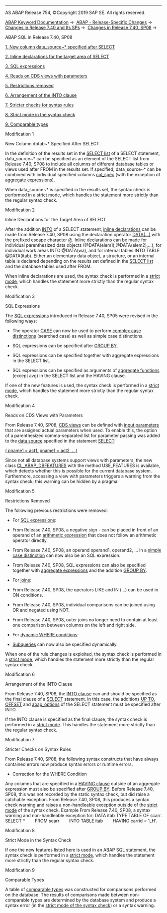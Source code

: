   

* * *

AS ABAP Release 754, ©Copyright 2019 SAP SE. All rights reserved.

[ABAP Keyword Documentation](javascript:call_link\('abenabap.htm'\)) →  [ABAP - Release-Specific Changes](javascript:call_link\('abennews.htm'\)) →  [Changes in Release 7.40 and Its SPs](javascript:call_link\('abennews-740.htm'\)) →  [Changes in Release 7.40, SP08](javascript:call_link\('abennews-740_sp08.htm'\)) → 

ABAP SQL in Release 7.40, SP08

[1\. New column data\_source~\* specified after SELECT](#!ABAP_MODIFICATION_1@1@)

[2\. Inline declarations for the target area of SELECT](#!ABAP_MODIFICATION_2@2@)

[3\. SQL expressions](#!ABAP_MODIFICATION_3@3@)

[4\. Reads on CDS views with parameters](#!ABAP_MODIFICATION_4@4@)

[5\. Restrictions removed](#!ABAP_MODIFICATION_5@5@)

[6\. Arrangement of the INTO clause](#!ABAP_MODIFICATION_6@6@)

[7\. Stricter checks for syntax rules](#!ABAP_MODIFICATION_7@7@)

[8\. Strict mode in the syntax check](#!ABAP_MODIFICATION_8@8@)

[9\. Comparable types](#!ABAP_MODIFICATION_9@9@)

Modification 1

New Column dbtab~\* Specified After SELECT

In the definition of the results set in the [SELECT list](javascript:call_link\('abapselect_list.htm'\)) of a SELECT statement, data\_source~\* can be specified as an element of the SELECT list from Release 7.40, SP08 to include all columns of different database tables or views used after FROM in the results set. If specified, data\_source~\* can be combined with individual specified columns [col\_spec](javascript:call_link\('abapselect_clause_col_spec.htm'\)) (with the exception of [aggregate expressions](javascript:call_link\('abapselect_aggregate.htm'\))).

When data\_source~\* is specified in the results set, the syntax check is performed in a [strict mode](javascript:call_link\('abenopensql_strict_mode_740_sp08.htm'\)), which handles the statement more strictly than the regular syntax check.

Modification 2

Inline Declarations for the Target Area of SELECT

After the addition [INTO](javascript:call_link\('abapinto_clause.htm'\)) of a SELECT statement, [inline declarations](javascript:call_link\('abeninline_declaration_glosry.htm'\) "Glossary Entry") can be made from Release 7.40, SP08 using the declaration operator [DATA(...)](javascript:call_link\('abapselect_into_target.htm'\)) with the prefixed escape character @. Inline declarations can be made for individual parenthesized data objects (@DATA(elem1),@DATA(elem2),...), for individual work areas INTO @DATA(wa), and for internal tables INTO TABLE @DATA(itab). Either an elementary data object, a structure, or an internal table is declared depending on the results set defined in the [SELECT list](javascript:call_link\('abapselect_list.htm'\)) and the database tables used after FROM.

When inline declarations are used, the syntax check is performed in a [strict mode](javascript:call_link\('abenopensql_strict_mode_740_sp08.htm'\)), which handles the statement more strictly than the regular syntax check.

Modification 3

SQL Expressions

The [SQL expressions](javascript:call_link\('abensql_expression_glosry.htm'\) "Glossary Entry") introduced in Release 7.40, SP05 were revised in the following ways:

-   The operator [CASE](javascript:call_link\('abensql_case.htm'\)) can now be used to perform [complex case distinctions](javascript:call_link\('abensql_searched_case.htm'\)) (searched case) as well as simple case distinctions.
    
-   SQL expressions can be specified after [GROUP BY](javascript:call_link\('abapgroupby_clause.htm'\)).
    
-   SQL expressions can be specified together with aggregate expressions in the SELECT list.
    
-   SQL expressions can be specified as arguments of [aggregate functions](javascript:call_link\('abapselect_aggregate.htm'\)) (except avg) in the SELECT list and the HAVING clause.
    

If one of the new features is used, the syntax check is performed in a [strict mode](javascript:call_link\('abenopensql_strict_mode_740_sp08.htm'\)), which handles the statement more strictly than the regular syntax check.

Modification 4

Reads on CDS Views with Parameters

From Release 7.40, SP08, [CDS views](javascript:call_link\('abencds_view_glosry.htm'\) "Glossary Entry") can be defined with [input parameters](javascript:call_link\('abencds_f1_parameter_list.htm'\)) that are assigned actual parameters when used. To enable this, the option of a parenthesized comma-separated list for parameter passing was added to the [data source](javascript:call_link\('abapselect_data_source.htm'\)) specified in the statement [SELECT](javascript:call_link\('abapselect.htm'\)):

[( pname1 = act1, pname1 = act2, ...)](javascript:call_link\('abapselect_data_source.htm'\))

Since not all database systems support views with parameters, the new class [CL\_ABAP\_DBFEATURES](javascript:call_link\('abencl_abap_dbfeatures.htm'\)) with the method USE\_FEATURES is available, which detects whether this is possible for the current database system. Furthermore, accessing a view with parameters triggers a warning from the syntax check; this warning can be hidden by a pragma.

Modification 5

Restrictions Removed

The following previous restrictions were removed:

-   For [SQL expressions](javascript:call_link\('abapsql_expr.htm'\)):
    

-   From Release 7.40, SP08, a negative sign \- can be placed in front of an operand of an [arithmetic expression](javascript:call_link\('abensql_arith.htm'\)) that does not follow an arithmetic operator directly.

-   From Release 7.40, SP08, an operand operand1, operand2, ... in a [simple case distinction](javascript:call_link\('abensql_simple_case.htm'\)) can now also be an SQL expression.

-   From Release 7.40, SP08, SQL expressions can also be specified together with [aggregate expressions](javascript:call_link\('abapselect_aggregate.htm'\)) and the addition [GROUP BY](javascript:call_link\('abapgroupby_clause.htm'\)).

-   For [joins](javascript:call_link\('abapselect_join.htm'\)):
    

-   From Release 7.40, SP08, the operators LIKE and IN (...) can be used in ON conditions.

-   From Release 7.40, SP08, individual comparisons can be joined using OR and negated using NOT.

-   From Release 7.40, SP08, outer joins no longer need to contain at least one comparison between columns on the left and right side.

-   For [dynamic WHERE conditions](javascript:call_link\('abenwhere_logexp_dynamic.htm'\)):

-   [Subqueries](javascript:call_link\('abensubquery_glosry.htm'\) "Glossary Entry") can now also be specified dynamically.

When one of the rule changes is exploited, the syntax check is performed in a [strict mode](javascript:call_link\('abenopensql_strict_mode_740_sp08.htm'\)), which handles the statement more strictly than the regular syntax check.

Modification 6

Arrangement of the INTO Clause

From Release 7.40, SP08, the [INTO clause](javascript:call_link\('abapinto_clause.htm'\)) can and should be specified as the final clause of a [SELECT](javascript:call_link\('abapselect.htm'\)) statement. In this case, the additions [UP TO, OFFSET](javascript:call_link\('abapselect_up_to_offset.htm'\)) and [abap\_options](javascript:call_link\('abapselect_additions.htm'\)) of the SELECT statement must be specified after INTO.

If the INTO clause is specified as the final clause, the syntax check is performed in a [strict mode](javascript:call_link\('abenopensql_strict_mode_740_sp08.htm'\)). This handles the statement more strictly than the regular syntax check.

Modification 7

Stricter Checks on Syntax Rules

From Release 7.40, SP08, the following syntax constructs that have always contained errors now produce syntax errors or runtime errors.

-   Correction for the WHERE Condition

Any columns that are specified in a [HAVING clause](javascript:call_link\('abaphaving_clause.htm'\)) outside of an aggregate expression must also be specified after [GROUP BY](javascript:call_link\('abapgroupby_clause.htm'\)). Before Release 7.40, SP08, this was not recorded by the static syntax check, but did raise a catchable exception. From Release 7.40, SP08, this produces a syntax check warning and raises a non-handleable exception outside of the [strict mode](javascript:call_link\('abenopensql_strict_mode_740_sp08.htm'\)) of the syntax check.
Example
From Release 7.40, SP08, a syntax warning and non-handleable exception for:
DATA itab TYPE TABLE OF scarr.
SELECT \*
       FROM scarr
       INTO TABLE itab
       HAVING carrid = 'LH'.

Modification 8

Strict Mode in the Syntax Check

If one the new features listed here is used in an ABAP SQL statement, the syntax check is performed in a [strict mode](javascript:call_link\('abenopensql_strict_mode_740_sp08.htm'\)), which handles the statement more strictly than the regular syntax check.

Modification 9

Comparable Types

A table of [comparable types](javascript:call_link\('abenwhere_logexp_compare_types.htm'\)) was constructed for comparisons performed on the database. The results of comparisons made between non-comparable types are determined by the database system and produce a syntax error (in the [strict mode of the syntax check](javascript:call_link\('abenopensql_strict_mode_740_sp08.htm'\))) or a syntax warning.